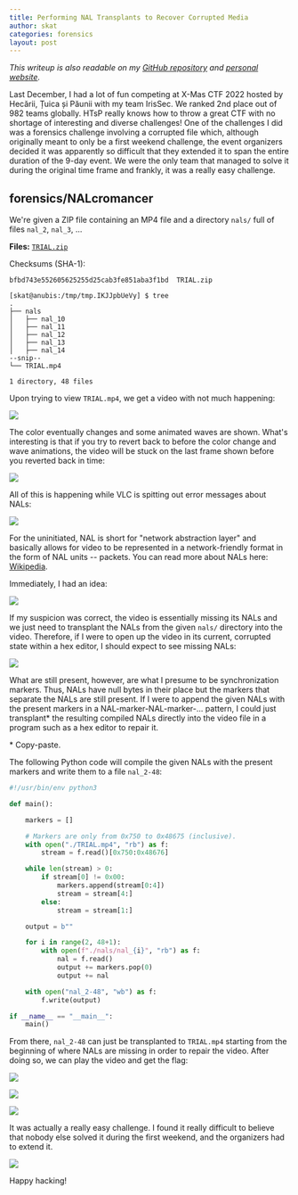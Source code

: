```yaml
---
title: Performing NAL Transplants to Recover Corrupted Media
author: skat
categories: forensics
layout: post
---
```


*This writeup is also readable on my [GitHub repository](https://github.com/shawnduong/zero-to-hero-hacking/blob/master/writeups/closed/2021-xmas.md) and [personal website](https://shawnd.xyz/blog/2022-02-17/Performing-NAL-Transplants-to-Recover-Corrupted-Media).*

Last December, I had a lot of fun competing at X-Mas CTF 2022 hosted by Hecării, Țuica și Păunii with my team IrisSec. We ranked 2nd place out of 982 teams globally. HTsP really knows how to throw a great CTF with no shortage of interesting and diverse challenges! One of the challenges I did was a forensics challenge involving a corrupted file which, although originally meant to only be a first weekend challenge, the event organizers decided it was apparently so difficult that they extended it to span the entire duration of the 9-day event. We were the only team that managed to solve it during the original time frame and frankly, it was a really easy challenge.

## forensics/NALcromancer

We're given a ZIP file containing an MP4 file and a directory `nals/` full of files `nal_2`, `nal_3`, ...

**Files:** [`TRIAL.zip`](/uploads/2022-02-17/TRIAL.zip)

Checksums (SHA-1):

```
bfbd743e552605625255d25cab3fe851aba3f1bd  TRIAL.zip
```

```
[skat@anubis:/tmp/tmp.IKJJpbUeVy] $ tree
.
├── nals
│   ├── nal_10
│   ├── nal_11
│   ├── nal_12
│   ├── nal_13
│   ├── nal_14
--snip--
└── TRIAL.mp4

1 directory, 48 files
```

Upon trying to view `TRIAL.mp4`, we get a video with not much happening:

![](/uploads/2022-02-17/img00.png)

The color eventually changes and some animated waves are shown. What's interesting is that if you try to revert back to before the color change and wave animations, the video will be stuck on the last frame shown before you reverted back in time:

![](/uploads/2022-02-17/img01.png)

All of this is happening while VLC is spitting out error messages about NALs:

![](/uploads/2022-02-17/img02.png)

For the uninitiated, NAL is short for "network abstraction layer" and basically allows for video to be represented in a network-friendly format in the form of NAL units -- packets. You can read more about NALs here: [Wikipedia](https://en.wikipedia.org/wiki/Network_Abstraction_Layer).

Immediately, I had an idea:

![](/uploads/2022-02-17/img03.png)

If my suspicion was correct, the video is essentially missing its NALs and we just need to transplant the NALs from the given `nals/` directory into the video. Therefore, if I were to open up the video in its current, corrupted state within a hex editor, I should expect to see missing NALs:

![](/uploads/2022-02-17/img04.png)

What are still present, however, are what I presume to be synchronization markers. Thus, NALs have null bytes in their place but the markers that separate the NALs are still present. If I were to append the given NALs with the present markers in a NAL-marker-NAL-marker-... pattern, I could just transplant\* the resulting compiled NALs directly into the video file in a program such as a hex editor to repair it.

\* Copy-paste.

The following Python code will compile the given NALs with the present markers and write them to a file `nal_2-48`:


```python
#!/usr/bin/env python3

def main():

	markers = []

	# Markers are only from 0x750 to 0x48675 (inclusive).
	with open("./TRIAL.mp4", "rb") as f:
		stream = f.read()[0x750:0x48676]

	while len(stream) > 0:
		if stream[0] != 0x00:
			markers.append(stream[0:4])
			stream = stream[4:]
		else:
			stream = stream[1:]

	output = b""

	for i in range(2, 48+1):
		with open(f"./nals/nal_{i}", "rb") as f:
			nal = f.read()
			output += markers.pop(0)
			output += nal

	with open("nal_2-48", "wb") as f:
		f.write(output)

if __name__ == "__main__":
	main()
```

From there, `nal_2-48` can just be transplanted to `TRIAL.mp4` starting from the beginning of where NALs are missing in order to repair the video. After doing so, we can play the video and get the flag:


![](/uploads/2022-02-17/img05.png)

![](/uploads/2022-02-17/img06.png)

![](/uploads/2022-02-17/img07.png)

It was actually a really easy challenge. I found it really difficult to believe that nobody else solved it during the first weekend, and the organizers had to extend it.

![](/uploads/2022-02-17/img08.png)

Happy hacking!
